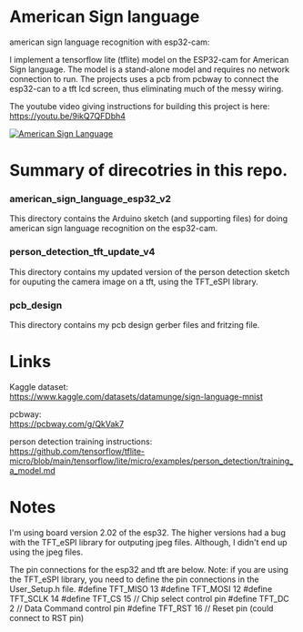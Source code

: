 # American Sign language
 american sign language recognition with esp32-cam:

 I implement a tensorflow lite (tflite) model on the ESP32-cam for American Sign language. The model is a stand-alone model and requires no network connection to run. The projects uses a pcb from pcbway to connect the esp32-can to a tft lcd screen, thus eliminating much of the messy wiring.

 The youtube video giving instructions for building this project is here: <br>
 https://youtu.be/9ikQ7QFDbh4

 [![American Sign Language](https://i9.ytimg.com/vi_webp/9ikQ7QFDbh4/mqdefault.webp?v=64ccb685&sqp=CNzrsqYG&rs=AOn4CLAw7yBEJtLvFue2c2x371T_yBB77g)](https://youtu.be/9ikQ7QFDbh)

# Summary of direcotries in this repo.

### american_sign_language_esp32_v2
This directory contains the Arduino sketch (and supporting files) for doing american sign language recognition on the esp32-cam.

### person_detection_tft_update_v4
This directory contains my updated version of the person detection sketch for ouputing the camera image on a tft, using the TFT_eSPI library.

### pcb_design
This directory contains my pcb design gerber files and fritzing file.

# Links
Kaggle dataset: <br>
https://www.kaggle.com/datasets/datamunge/sign-language-mnist <br>

pcbway: <br>
https://pcbway.com/g/QkVak7 <br>

person detection training instructions: <br>
https://github.com/tensorflow/tflite-micro/blob/main/tensorflow/lite/micro/examples/person_detection/training_a_model.md <br>



# Notes

I'm using board version 2.02 of the esp32. The higher versions had a bug with the TFT_eSPI library for outputing jpeg files. Although, I didn't end up using the jpeg files.

The pin connections for the esp32 and tft are below. Note: if you are using the TFT_eSPI library, you need to define the pin connections in the User_Setup.h file.
#define TFT_MISO 13
#define TFT_MOSI 12
#define TFT_SCLK 14
#define TFT_CS   15  // Chip select control pin
#define TFT_DC    2  // Data Command control pin
#define TFT_RST   16  // Reset pin (could connect to RST pin)

 
